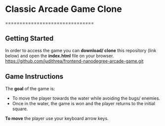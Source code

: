 # Classic Arcade Game Clone
===============================

## Getting Started

In order to access the game you can **download/ clone** this repository (link below) and open the **index.html** file on your browser.
https://github.com/judithrea/frontend-nanodegree-arcade-game.git


## Game Instructions

The **goal** of the game is: 
- To move the player towards the water while avoiding the bugs/ enemies. 
- Once in the water, the game is won and the player returns to the initial square.

**To move** the player use your keyboard arrow keys.